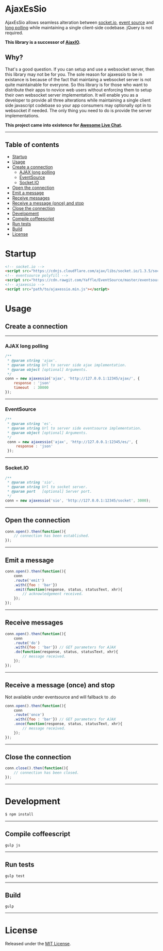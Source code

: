 AjaxEsSio
======

AjaxEsSio allows seamless alteration between [socket.io](http://socket.io), [event source](https://developer.mozilla.org/en-US/docs/Web/API/EventSource) and [long polling](https://en.wikipedia.org/wiki/Push_technology#Long_polling)
while maintaining a single client-side codebase.
jQuery is not required.

**This library is a successor of [AjaxIO](https://github.com/kamalkhan/ajaxio).**

## Why?
That's a good question. If you can setup and use a websocket server, then this library may not be for you. The sole reason for ajaxessio to be in existance is because of the fact that maintaing a websocket server is not quite maintainable for everyone. So this library is for those who want to distribute their apps to novice web users without enforcing them to setup their own websocket server implementation. It will enable you as a developer to provide all three alterations while maintaining a single client side javascript codebase so your app consumers may optionally opt in to websocket if needed. The only thing you need to do is provide the server implementations.

**This project came into existence for [Awesome Live Chat](http://bit.ly/awesome-live-chat).**

---
## Table of contents

- [Startup](#startup)
- [Usage](#usage)
 - [Create a connection](#create-a-connection)
   - [AJAX long polling](#ajax-long-polling)
   - [EventSource](#eventsource)
   - [Socket.IO](#socketio)
 - [Open the connection](#open-the-connection)
 - [Emit a message](#emit-a-message)
 - [Receive messages](#receive-messages)
 - [Receive a message (once) and stop](#receive-a-message-once-and-stop)
 - [Close the connection](#close-the-connection)
- [Development](#development)
 - [Compile coffeescript](#compile-coffeescript)
 - [Run tests](#run-tests)
 - [Build](#build)
- [License](#license)

# Startup

```html
<!-- socket.io -->
<script src="https://cdnjs.cloudflare.com/ajax/libs/socket.io/1.3.5/socket.io.min.js"></script>
<!-- eventsource polyfill -->
<script src="https://cdn.rawgit.com/Yaffle/EventSource/master/eventsource.min.js"></script>
<!-- ajaxessio -->
<script src="path/to/ajaxessio.min.js"></script>
```

# Usage

## Create a connection

---
### AJAX long polling

```js
/**
 * @param string 'ajax'.
 * @param string Url to server side ajax implementation.
 * @param object [optional] Arguments.
 */
conn = new ajaxessio('ajax', 'http://127.0.0.1:12345/ajax/', {
    response : 'json'
    timeout  : 30000
});
```

---
### EventSource

```js
/**
 * @param string 'es'.
 * @param string Url to server side eventsource implementation.
 * @param object [optional] Arguments.
 */
 conn = new ajaxessio('ajax', 'http://127.0.0.1:12345/es/', {
     response : 'json'
 });
```

---
### Socket.IO

```js
/**
 * @param string 'sio'.
 * @param string Url to socket server.
 * @param port   [optional] Server port.
 */
conn = new ajaxessio('sio', 'http://127.0.0.1:12345/socket', 3000);
```

---
## Open the connection

```js
conn.open().then(function(){
    // connection has been established.
});
```

---
## Emit a message

```js
conn.open().then(function(){
    conn
    .route('emit')
    .with({foo : 'bar'})
    .emit(function(response, status, statusText, xhr){
        // acknowledgement received.
    });
});
```

---
## Receive messages

```js
conn.open().then(function(){
    conn
    .route('do')
    .with({foo : 'bar'}) // GET parameters for AJAX
    .do(function(response, status, statusText, xhr){
        // message received.
    });
});
```

---
## Receive a message (once) and stop
Not available under eventsource and will fallback to .do

```js
conn.open().then(function(){
    conn
    .route('once')
    .with({foo : 'bar'}) // GET parameters for AJAX
    .once(function(response, status, statusText, xhr){
        // message received.
    });
});
```

---
## Close the connection

```js
conn.close().then(function(){
    // connection has been closed.
});
```

---
# Development

```bash
$ npm install
```

---
## Compile coffeescript
```
gulp js
```

---
## Run tests
```
gulp test
```

---
## Build
```
gulp
```

---
# License

Released under the [MIT License](http://opensource.org/licenses/MIT).
